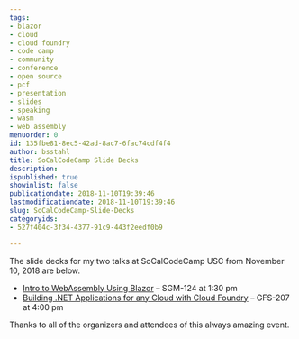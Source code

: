 ```yaml
---
tags:
- blazor
- cloud
- cloud foundry
- code camp
- community
- conference
- open source
- pcf
- presentation
- slides
- speaking
- wasm
- web assembly
menuorder: 0
id: 135fbe81-8ec5-42ad-8ac7-6fac74cdf4f4
author: bsstahl
title: SoCalCodeCamp Slide Decks
description: 
ispublished: true
showinlist: false
publicationdate: 2018-11-10T19:39:46
lastmodificationdate: 2018-11-10T19:39:46
slug: SoCalCodeCamp-Slide-Decks
categoryids:
- 527f404c-3f34-4377-91c9-443f2eedf0b9

---
```


The slide decks for my two talks at SoCalCodeCamp USC from November 10, 2018 are below.

- [Intro to WebAssembly Using Blazor](https://1drv.ms/b/s!AMwbHpz53UVdm45C) – SGM-124 at 1:30 pm
- [Building .NET Applications for any Cloud with Cloud Foundry](https://1drv.ms/b/s!AswbHpz53UVdm48YGGXqRVK0KTiOJA) – GFS-207 at 4:00 pm


Thanks to all of the organizers and attendees of this always amazing event.

